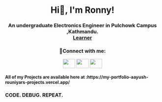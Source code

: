 
<h1 align="center">Hi👋, I'm Ronny!</h1>
<p><h3 align="center"> An undergraduate Electronics Engineer in Pulchowk Campus ,Kathmandu. <br/><a href="">Learner</a>
<h3 align="center">🤳Connect with me:</h3></p>
  <p align="center">
<a href="https://www.linkedin.com/in/aayush-rouniyar-619a48294/" target="blank"><img align="center" src="https://raw.githubusercontent.com/rahuldkjain/github-profile-readme-generator/master/src/images/icons/Social/linked-in-alt.svg" height="30" width="40" /></a>
<a href="https://www.facebook.com/hero.aryan.56" target="blank"><img align="center" src="https://raw.githubusercontent.com/rahuldkjain/github-profile-readme-generator/master/src/images/icons/Social/facebook.svg"  height="30" width="40" /></a>
<a href="https://www.instagram.com/_ronn_____y/" target="blank"><img align="center" src="https://raw.githubusercontent.com/rahuldkjain/github-profile-readme-generator/master/src/images/icons/Social/instagram.svg"  height="30" width="40" /></a>
</p>

<h4>All of my Projects are available here at :https://my-portfolio-aayush-rouniyars-projects.vercel.app/</h4>
<h3>
CODE. DEBUG. REPEAT.
</h3>



